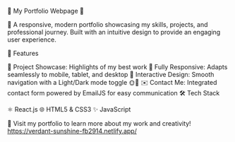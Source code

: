 🌟 My Portfolio Webpage 🌟

🚀 A responsive, modern portfolio showcasing my skills, projects, and professional journey. Built with an intuitive design to provide an engaging user experience.

🔑 Features

💼 Project Showcase:
         Highlights of my best work
📱 Fully Responsive: 
         Adapts seamlessly to mobile, tablet, and desktop
🎨 Interactive Design:
         Smooth navigation with a Light/Dark mode toggle 🌞🌙
✉️ Contact Me:
         Integrated contact form powered by EmailJS for easy communication
🛠️ Tech Stack

⚛️ React.js
🌐 HTML5 & CSS3
✨ JavaScript
 
 🔗 Visit my portfolio to learn more about my work and creativity!
 https://verdant-sunshine-fb2914.netlify.app/
